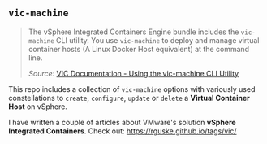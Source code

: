 ## `vic-machine`

> The vSphere Integrated Containers Engine bundle includes the `vic-machine` CLI utility. You use `vic-machine` to deploy and manage virtual container hosts (A Linux Docker Host equivalent) at the command line.
> 
> *Source:* [VIC Documentation - Using the vic-machine CLI Utility](https://vmware.github.io/vic-product/assets/files/html/1.3/vic_vsphere_admin/using_vicmachine.html)

This repo includes a collection of `vic-machine` options with variously used constellations to `create`, `configure`, `update` or `delete` a **Virtual Container Host** on vSphere.

I have written a couple of articles about VMware's solution **vSphere Integrated Containers**. Check out: https://rguske.github.io/tags/vic/
